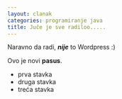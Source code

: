 ```yaml
---
layout: clanak
categories: programiranje java
title: Juče je sve radiloo.....
---
```


Naravno da radi, ***nije*** to Wordpress :)

Ovo je novi **pasus**.

- prva stavka
- druga stavka
- treća stavka
